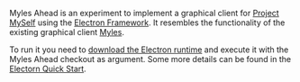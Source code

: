Myles Ahead is an experiment to implement a graphical client for [Project MySelf](https://github.com/cornelius/project-myself) using the [Electron Framework](http://electron.atom.io/). It resembles the functionality of the existing graphical client [Myles](https://github.com/cornelius/myles).

To run it you need to [download the Electron runtime](https://github.com/atom/electron/releases) and execute it with the Myles Ahead checkout as argument. Some more details can be found in the [Electorn Quick Start](https://github.com/atom/electron/blob/master/docs/tutorial/quick-start.md#run-your-app).

